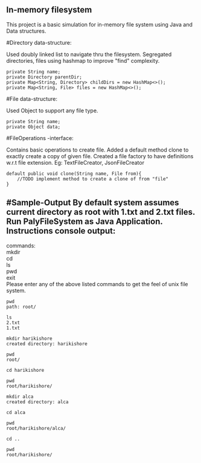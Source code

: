 In-memory filesystem
--------------------------
This project is a basic simulation for in-memory file system using Java and Data structures.

#Directory data-structure:
 
 Used doubly linked list to navigate thru the filesystem. Segregated directories, files using hashmap to improve "find" complexity. 

	private String name;
	private Directory parentDir;
	private Map<String, Directory> childDirs = new HashMap<>();
	private Map<String, File> files = new HashMap<>();

#File data-structure:

Used Object to support any file type.

	private String name;
	private Object data;
	
#FileOperations -interface:

Contains basic operations to create file. Added a default method clone to exactly create a copy of given file.
Created a file factory to have definitions w.r.t file extension. Eg: TextFileCreator, JsonFileCreator 

	default public void clone(String name, File from){
		//TODO implement method to create a clone of from "file" 
	}
	
#Sample-Output
By default system assumes current directory as root with 1.txt and 2.txt files.
Run PalyFileSystem as Java Application.
Instructions console output: 
----------------------------
commands:<br>
 mkdir <dirname><br>
 cd <path><br>
 ls<br>
 pwd<br>
 exit<br>
Please enter any of the above listed commands to get the feel of unix file system.<br>

    pwd
    path: root/

    ls
    2.txt
    1.txt

    mkdir harikishore
    created directory: harikishore

    pwd
    root/

    cd harikishore

    pwd
    root/harikishore/

    mkdir alca
    created directory: alca

    cd alca

    pwd
    root/harikishore/alca/

    cd ..

    pwd
    root/harikishore/

